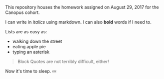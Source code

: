 This repository houses the homework assigned on August 29, 2017 for the Canopus cohort.

I can write in _italics_ using markdown. I can also **bold** words if I need to.

Lists are as easy as:
* walking down the street
* eating apple pie
* typing an asterisk

> Block Quotes are not terribly difficult, either!

 Now it's time to sleep. :zzz: